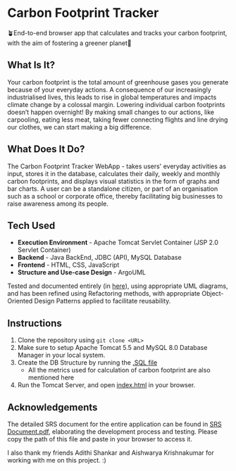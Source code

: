 # Carbon Footprint Tracker
🪴End-to-end browser app that calculates and tracks your carbon footprint, with the aim of fostering a greener planet🌿

## What Is It?
Your carbon footprint is the total amount of greenhouse gases you generate because of your everyday actions. A consequence of our increasingly industrialised lives, this leads to rise in global temperatures and impacts climate change by a colossal margin.
Lowering individual carbon footprints doesn’t happen overnight!
By making small changes to our actions, like carpooling, eating less meat, taking fewer connecting flights and line drying our clothes, we can start making a big difference.

## What Does It Do?
The Carbon Footprint Tracker WebApp - takes users' everyday activities as input, stores it in the database, calculates their daily, weekly and monthly carbon footprints, and displays visual statistics in the form of graphs and bar charts.
A user can be a standalone citizen, or part of an organisation such as a school or corporate office, thereby facilitating big businesses to raise awareness among its people. 

## Tech Used

* **Execution Environment** - Apache Tomcat Servlet Container (JSP 2.0 Servlet Container)
* **Backend** - Java BackEnd, JDBC (API), MySQL Database
* **Frontend** - HTML, CSS, JavaScript
* **Structure and Use-case Design** - ArgoUML

Tested and documented entirely (in [here](https://github.com/dejah22/Carbon-Footprint-Tracker/blob/main/SRS%20Document.pdf)), using appropriate UML diagrams, and has been refined using Refactoring methods, with appropriate Object-Oriented Design Patterns applied to facilitate reusability.

## Instructions
1. Clone the repository using `git clone <URL>`
2. Make sure to setup Apache Tomcat 5.5 and MySQL 8.0 Database Manager in your local system.
3. Create the DB Structure by running the [.SQL file](https://github.com/dejah22/Carbon-Footprint-Tracker/blob/main/DBSchema.sql)
    - All the metrics used for calculation of carbon footprint are also mentioned here
4. Run the Tomcat Server, and open [index.html](https://github.com/dejah22/Carbon-Footprint-Tracker/blob/main/App/build/web/index.html) in your browser.


## Acknowledgements
The detailed SRS document for the entire application can be found in [SRS Document.pdf](https://github.com/dejah22/Carbon-Footprint-Tracker/blob/main/SRS%20Document.pdf), elaborating the development process and testing. Please copy the path of this file and paste in your browser to access it.

I also thank my friends Adithi Shankar and Aishwarya Krishnakumar for working with me on this project. :)
